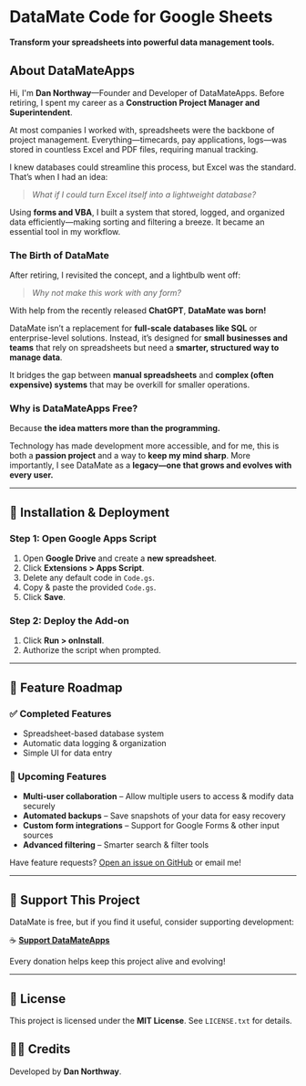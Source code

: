 # DataMate Code for Google Sheets  
**Transform your spreadsheets into powerful data management tools.**  

## About DataMateApps  
Hi, I'm **Dan Northway**—Founder and Developer of DataMateApps. Before retiring, I spent my career as a **Construction Project Manager and Superintendent**.  

At most companies I worked with, spreadsheets were the backbone of project management. Everything—timecards, pay applications, logs—was stored in countless Excel and PDF files, requiring manual tracking.  

I knew databases could streamline this process, but Excel was the standard. That’s when I had an idea:  
> *What if I could turn Excel itself into a lightweight database?*  

Using **forms and VBA**, I built a system that stored, logged, and organized data efficiently—making sorting and filtering a breeze. It became an essential tool in my workflow.  

### The Birth of DataMate  
After retiring, I revisited the concept, and a lightbulb went off:  
> *Why not make this work with any form?*  

With help from the recently released **ChatGPT**, **DataMate was born!**  

DataMate isn’t a replacement for **full-scale databases like SQL** or enterprise-level solutions. Instead, it’s designed for **small businesses and teams** that rely on spreadsheets but need a **smarter, structured way to manage data**.  

It bridges the gap between **manual spreadsheets** and **complex (often expensive) systems** that may be overkill for smaller operations.  

### Why is DataMateApps Free?  
Because **the idea matters more than the programming.**  

Technology has made development more accessible, and for me, this is both a **passion project** and a way to **keep my mind sharp**. More importantly, I see DataMate as a **legacy—one that grows and evolves with every user.**  

---

## 🚀 Installation & Deployment  

### Step 1: Open Google Apps Script  
1. Open **Google Drive** and create a **new spreadsheet**.  
2. Click **Extensions > Apps Script**.  
3. Delete any default code in `Code.gs`.  
4. Copy & paste the provided `Code.gs`.  
5. Click **Save**.  

### Step 2: Deploy the Add-on  
1. Click **Run > onInstall**.  
2. Authorize the script when prompted.  

---

## 🔮 Feature Roadmap  

### ✅ Completed Features  
- Spreadsheet-based database system  
- Automatic data logging & organization  
- Simple UI for data entry  

### 🚧 Upcoming Features  
- **Multi-user collaboration** – Allow multiple users to access & modify data securely  
- **Automated backups** – Save snapshots of your data for easy recovery  
- **Custom form integrations** – Support for Google Forms & other input sources  
- **Advanced filtering** – Smarter search & filter tools  

Have feature requests? [Open an issue on GitHub](https://github.com/your-repo/issues) or email me!  

---

## 💙 Support This Project  

DataMate is free, but if you find it useful, consider supporting development:  

☕ [**Support DataMateApps**](https://datamateapp.github.io/Donate%205%20per%20mo.html)  

Every donation helps keep this project alive and evolving!  

---

## 📜 License  
This project is licensed under the **MIT License**. See `LICENSE.txt` for details.  

## 👨‍💻 Credits  
Developed by **Dan Northway**.  
